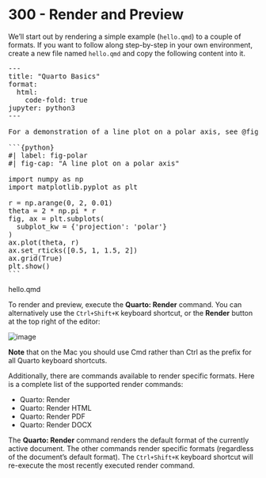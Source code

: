 # 300 - Render and Preview

We’ll start out by rendering a simple example (```hello.qmd```) to a couple of formats. If you want to follow along step-by-step in your own environment, create a new file named ```hello.qmd``` and copy the following content into it.

<pre>
---
title: "Quarto Basics"
format:
  html:
    code-fold: true
jupyter: python3
---

For a demonstration of a line plot on a polar axis, see @fig-polar.

```{python}
#| label: fig-polar
#| fig-cap: "A line plot on a polar axis"

import numpy as np
import matplotlib.pyplot as plt

r = np.arange(0, 2, 0.01)
theta = 2 * np.pi * r
fig, ax = plt.subplots(
  subplot_kw = {'projection': 'polar'} 
)
ax.plot(theta, r)
ax.set_rticks([0.5, 1, 1.5, 2])
ax.grid(True)
plt.show()
```
</pre>

hello.qmd


To render and preview, execute the **Quarto: Render** command. You can alternatively use the ```Ctrl+Shift+K``` keyboard shortcut, or the **Render** button at the top right of the editor:

![image](https://user-images.githubusercontent.com/1499433/199038548-c81db7cf-0ef3-4ede-a7e3-0d20491ec62a.png)

**Note** that on the Mac you should use Cmd rather than Ctrl as the prefix for all Quarto keyboard shortcuts.

Additionally, there are commands available to render specific formats. Here is a complete list of the supported render commands:

- Quarto: Render
- Quarto: Render HTML
- Quarto: Render PDF
- Quarto: Render DOCX

The **Quarto: Render** command renders the default format of the currently active document. The other commands render specific formats (regardless of the document’s default format). The ```Ctrl+Shift+K``` keyboard shortcut will re-execute the most recently executed render command.
